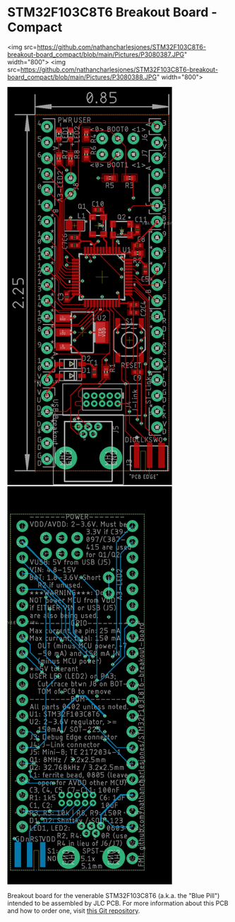 # STM32F103C8T6 Breakout Board - Compact

<img src=https://github.com/nathancharlesjones/STM32F103C8T6-breakout-board_compact/blob/main/Pictures/P3080387.JPG" width="800">
<img src=https://github.com/nathancharlesjones/STM32F103C8T6-breakout-board_compact/blob/main/Pictures/P3080388.JPG" width="800">

<img src="https://github.com/nathancharlesjones/STM32F103C8T6-breakout-board_compact/blob/main/compact_top.png" height="900"> <img src="https://github.com/nathancharlesjones/STM32F103C8T6-breakout-board_compact/blob/main/compact_bottom.png" height="900">

Breakout board for the venerable STM32F103C8T6 (a.k.a. the "Blue Pill") intended to be assembled by JLC PCB. For more information about this PCB and how to order one, visit [this Git repository](https://github.com/nathancharlesjones/STM32F103C8T6-breakout-board).
